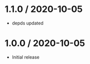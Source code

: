 1.1.0 / 2020-10-05
==================

  * depds updated

1.0.0 / 2020-10-05
==================

  * Initial release
